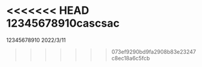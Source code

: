 <!--
 * @ Descripttion: 
 * @version: 1.0
 * @Author: 常嘉琪
 * @Date: 2022-03-10 17:35:27
 * @LastEditors: 常嘉琪
 * @LastEditTime: 2022-03-11 09:32:07
-->
<<<<<<< HEAD
12345678910cascsac
=======
12345678910
2022/3/11
>>>>>>> 073ef9290bd9fa2908b83e23247c8ec18a6c5fcb
